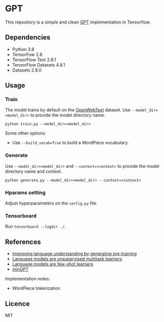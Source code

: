 # GPT
This repository is a simple and clean [GPT](https://proceedings.neurips.cc/paper/2020/file/1457c0d6bfcb4967418bfb8ac142f64a-Paper.pdf)  implementation in Tensorflow.


## Dependencies
- Python 3.8
- TensorFow 2.8
- TensorFlow Text 2.8.1
- TensorFlow Datasets 4.8.1
- Datasets 2.8.0

## Usage
### Train
The model trains by default on the [OpenWebText](https://huggingface.co/datasets/openwebtext) dataset. Use `--model_dir=<model_dir>` to provide the model directory name.
```
python train.py --model_dir=<model_dir> 
```

Some other options:
- Use `--build_vocab=True` to build a WordPiece vocabulary.

### Generate
Use `--model_dir=<model_dir>` and `--context=<context>` to provide the model directory name and context.
```
python generate.py --model_dir=<model_dir> --context=<context>
```

### Hparams setting
Adjust hyperparameters on the `config.py` file.

### Tensorboard
Run `tensorboard --logdir ./`.


## References
- [Improving language understanding by generative pre-training](https://cdn.openai.com/research-covers/language-unsupervised/language_understanding_paper.pdf)
- [Language models are unsupervised multitask learners](https://cdn.openai.com/better-language-models/language_models_are_unsupervised_multitask_learners.pdf)
- [Language models are few-shot learners](https://proceedings.neurips.cc/paper/2020/file/1457c0d6bfcb4967418bfb8ac142f64a-Paper.pdf)
- [minGPT](https://github.com/karpathy/minGPT)

Implementation notes:
- WordPiece tokenization


## Licence
MIT
